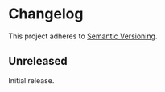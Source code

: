 Changelog
=========

This project adheres to [Semantic Versioning](https://semver.org/spec/v2.0.0.html).

Unreleased
----------

Initial release.
